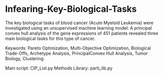 # Infearing-Key-Biological-Tasks
The key biological tasks of blood cancer (Acute Myeloid Leukemia) were investigated using an unsupervised machine learning model: A principal convex hull analysis of the gene expressions of 451 patients revealed three main biological tasks for this type of cancer.

Keywords: Pareto Optimization, Multi-Objective Optimization, Biological Trade-Offs, Archetype Analysis, PrincipalConvex Hull Analysis, Tumor Biology, Clustering 

Main script: CIP_List.py
Methods Library: parti_lib.py
